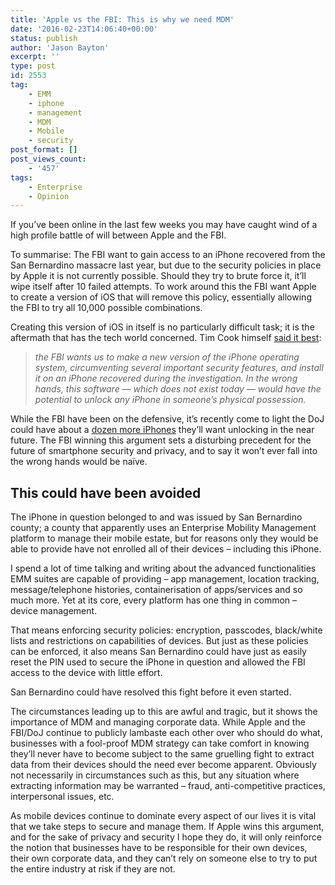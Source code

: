 ```yaml
---
title: 'Apple vs the FBI: This is why we need MDM'
date: '2016-02-23T14:06:40+00:00'
status: publish
author: 'Jason Bayton'
excerpt: ''
type: post
id: 2553
tag:
    - EMM
    - iphone
    - management
    - MDM
    - Mobile
    - security
post_format: []
post_views_count:
    - '457'
tags:
    - Enterprise
    - Opinion
---
```

If you’ve been online in the last few weeks you may have caught wind of a high profile battle of will between Apple and the FBI.

To summarise: The FBI want to gain access to an iPhone recovered from the San Bernardino massacre last year, but due to the security policies in place by Apple it is not currently possible. Should they try to brute force it, it’ll wipe itself after 10 failed attempts. To work around this the FBI want Apple to create a version of iOS that will remove this policy, essentially allowing the FBI to try all 10,000 possible combinations.

Creating this version of iOS in itself is no particularly difficult task; it is the aftermath that has the tech world concerned. Tim Cook himself [said it best](https://www.apple.com/customer-letter/):

> *the FBI wants us to make a new version of the iPhone operating system, circumventing several important security features, and install it on an iPhone recovered during the investigation. In the wrong hands, this software — which does not exist today — would have the potential to unlock any iPhone in someone’s physical possession.*

While the FBI have been on the defensive, it’s recently come to light the DoJ could have about a [dozen more iPhones](https://gizmodo.com/justice-department-forcing-apple-to-unlock-about-12-oth-1760749507) they’ll want unlocking in the near future. The FBI winning this argument sets a disturbing precedent for the future of smartphone security and privacy, and to say it won’t ever fall into the wrong hands would be naïve.

This could have been avoided
----------------------------

The iPhone in question belonged to and was issued by San Bernardino county; a county that apparently uses an Enterprise Mobility Management platform to manage their mobile estate, but for reasons only they would be able to provide have not enrolled all of their devices – including this iPhone.

I spend a lot of time talking and writing about the advanced functionalities EMM suites are capable of providing – app management, location tracking, message/telephone histories, containerisation of apps/services and so much more. Yet at its core, every platform has one thing in common – device management.

That means enforcing security policies: encryption, passcodes, black/white lists and restrictions on capabilities of devices. But just as these policies can be enforced, it also means San Bernardino could have just as easily reset the PIN used to secure the iPhone in question and allowed the FBI access to the device with little effort.

San Bernardino could have resolved this fight before it even started.

The circumstances leading up to this are awful and tragic, but it shows the importance of MDM and managing corporate data. While Apple and the FBI/DoJ continue to publicly lambaste each other over who should do what, businesses with a fool-proof MDM strategy can take comfort in knowing they’ll never have to become subject to the same gruelling fight to extract data from their devices should the need ever become apparent. Obviously not necessarily in circumstances such as this, but any situation where extracting information may be warranted – fraud, anti-competitive practices, interpersonal issues, etc.

As mobile devices continue to dominate every aspect of our lives it is vital that we take steps to secure and manage them. If Apple wins this argument, and for the sake of privacy and security I hope they do, it will only reinforce the notion that businesses have to be responsible for their own devices, their own corporate data, and they can’t rely on someone else to try to put the entire industry at risk if they are not.